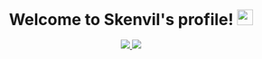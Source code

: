 <h1 align="center">
   Welcome to Skenvil's profile!
   <img src="https://media.giphy.com/media/hvRJCLFzcasrR4ia7z/giphy.gif" width="28"/>
</h1>

<p align="center">
  <a href="">
    <img src="https://github-readme-stats.vercel.app/api?username=Skenvil&theme=gruvbox&show_icons=true&hide_border=true&include_all_commits=true"/>
  </a>
  <a href="">
     <img src="https://github-readme-stats.vercel.app/api/top-langs/?username=Skenvil&layout=compact&theme=gruvbox&hide_border=true"/>
  </a>
</p>
